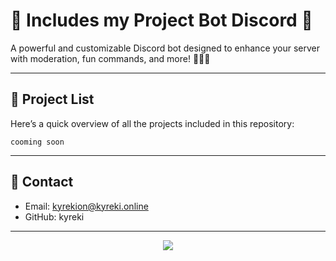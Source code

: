 # 🌟 **Includes my Project Bot Discord** 🌟


A powerful and customizable Discord bot designed to enhance your server with moderation, fun commands, and more! 💬🤖✨


---
## 📂 **Project List**
Here’s a quick overview of all the projects included in this repository:

```cooming soon```

---
## 📧 Contact

- Email: kyrekion@kyreki.online
- GitHub: kyreki

---

<div align="center">
  <img src="https://capsule-render.vercel.app/api?type=waving&height=145&color=gradient&text=Thank+You&section=footer&reversal=false&animation=blinking&textBg=false&fontAlignY=75" />
</div>
